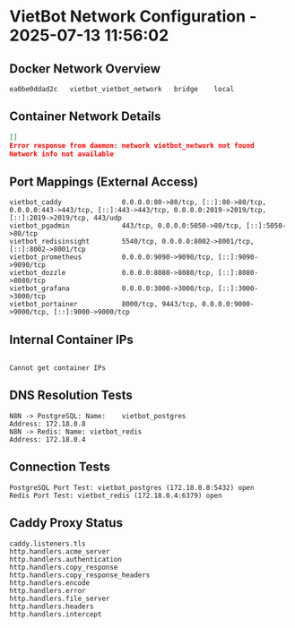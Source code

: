 # VietBot Network Configuration - 2025-07-13 11:56:02

## Docker Network Overview
```
ea0be0ddad2c   vietbot_vietbot_network   bridge    local
```

## Container Network Details
```json
[]
Error response from daemon: network vietbot_network not found
Network info not available
```

## Port Mappings (External Access)
```
vietbot_caddy               0.0.0.0:80->80/tcp, [::]:80->80/tcp, 0.0.0.0:443->443/tcp, [::]:443->443/tcp, 0.0.0.0:2019->2019/tcp, [::]:2019->2019/tcp, 443/udp
vietbot_pgadmin             443/tcp, 0.0.0.0:5050->80/tcp, [::]:5050->80/tcp
vietbot_redisinsight        5540/tcp, 0.0.0.0:8002->8001/tcp, [::]:8002->8001/tcp
vietbot_prometheus          0.0.0.0:9090->9090/tcp, [::]:9090->9090/tcp
vietbot_dozzle              0.0.0.0:8080->8080/tcp, [::]:8080->8080/tcp
vietbot_grafana             0.0.0.0:3000->3000/tcp, [::]:3000->3000/tcp
vietbot_portainer           8000/tcp, 9443/tcp, 0.0.0.0:9000->9000/tcp, [::]:9000->9000/tcp
```

## Internal Container IPs
```

Cannot get container IPs
```

## DNS Resolution Tests
```
N8N -> PostgreSQL: Name:	vietbot_postgres
Address: 172.18.0.8
N8N -> Redis: Name:	vietbot_redis
Address: 172.18.0.4
```

## Connection Tests
```
PostgreSQL Port Test: vietbot_postgres (172.18.0.8:5432) open
Redis Port Test: vietbot_redis (172.18.0.4:6379) open
```

## Caddy Proxy Status
```
caddy.listeners.tls
http.handlers.acme_server
http.handlers.authentication
http.handlers.copy_response
http.handlers.copy_response_headers
http.handlers.encode
http.handlers.error
http.handlers.file_server
http.handlers.headers
http.handlers.intercept
```
